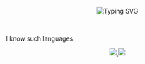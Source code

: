 <p href="https://git.io/typing-svg" align="center">
    <img src="https://readme-typing-svg.herokuapp.com?font=Fira+Code&pause=1000&color=7384F7&background=1907FF00&center=true&vCenter=true&width=500&lines=Hi%2C+there+I'm+DOKVA" alt="Typing SVG">
</p><br>

<p>
    I know such languages:
</p>


<p align="center">
  <a href="https://skillicons.dev">
    <img src="https://skillicons.dev/icons?i=git,androidstudio,blender,cs,cpp,css,discord,figma,github,anaconda"/>
    <img src="https://skillicons.dev/icons?i=html,idea,java,js,linux,notion,pycharm,py,unity,visualstudio"/>
  </a>
</p>
